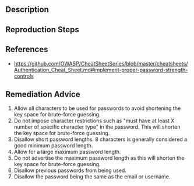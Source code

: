## Description


## Reproduction Steps


## References

- https://github.com/OWASP/CheatSheetSeries/blob/master/cheatsheets/Authentication_Cheat_Sheet.md#implement-proper-password-strength-controls


## Remediation Advice

1. Allow all characters to be used for passwords to avoid shortening the key space for brute-force guessing.
2. Do not impose character restrictions such as "must have at least X number of specific character type" in the password. This will shorten the key space for brute-force guessing.
2. Disallow short password lengths. 8 characters is generally considered a good minimum password length.
3. Allow for a large maximum password length.
4. Do not advertise the maximum password length as this will shorten the key space for brute-force guessing.
5. Disallow previous passwords from being used.
6. Disallow the password being the same as the email or username.
